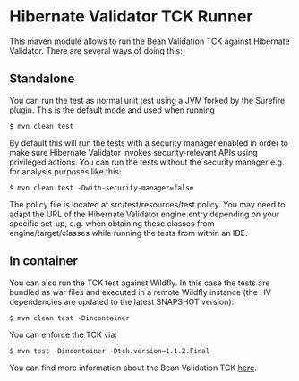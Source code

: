 # Hibernate Validator TCK Runner

This maven module allows to run the Bean Validation TCK against Hibernate Validator.
There are several ways of doing this:

## Standalone

You can run the test as normal unit test using a JVM forked by the Surefire plugin. This is the default mode and
used when running

    $ mvn clean test

By default this will run the tests with a security manager enabled in order to make sure Hibernate Validator invokes
security-relevant APIs using privileged actions. You can run the tests without the security manager e.g. for analysis
purposes like this:

    $ mvn clean test -Dwith-security-manager=false

The policy file is located at src/test/resources/test.policy. You may need to adapt the URL of the Hibernate Validator
engine entry depending on your specific set-up, e.g. when obtaining these classes from engine/target/classes while
running the tests from within an IDE.

## In container

You can also run the TCK test against Wildfly. In this case the tests are bundled as war files and executed
in a remote Wildfly instance (the HV dependencies are updated to the latest SNAPSHOT version):

    $ mvn clean test -Dincontainer

You can enforce the TCK via:

    $ mvn test -Dincontainer -Dtck.version=1.1.2.Final

You can find more information about the Bean Validation TCK [here](http://beanvalidation.org/1.1/).
